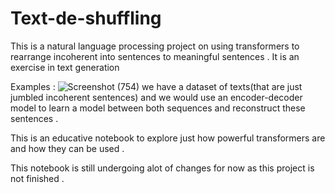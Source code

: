 # Text-de-shuffling
This is a natural language processing project on using transformers to rearrange incoherent into sentences to meaningful sentences . It is an exercise in text generation

Examples :
![Screenshot (754)](https://user-images.githubusercontent.com/64759748/178611183-760ba1cf-aa19-4b4f-b136-15d8e46e4dcd.png)
we have a dataset of texts(that are just jumbled incoherent sentences) and we would use an encoder-decoder model to learn a model between both sequences and reconstruct these sentences . 

This is an educative notebook to explore just how powerful transformers are and how they can be used . 

This notebook is still undergoing alot of changes for now as this project is not finished .
